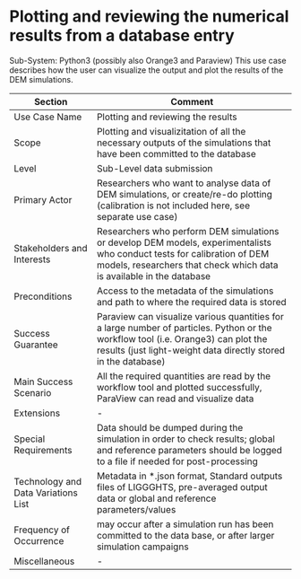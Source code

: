 Plotting and reviewing the numerical results from a database entry
======================

Sub-System: Python3 (possibly also Orange3 and Paraview)
This use case describes how the user can visualize the output and plot the results of the DEM simulations.


| Section                             | Comment                                                      |
| ----------------------------------- | ------------------------------------------------------------ |
| Use Case Name                       | Plotting and reviewing the results                           |
| Scope                               | Plotting and visualizitation of all the necessary outputs of the simulations that have been committed to the database |
| Level                               | Sub-Level data submission                                    |
| Primary Actor                       | Researchers who want to analyse data of DEM simulations, or create/re-do plotting   (calibration is not included here, see separate use case) |
| Stakeholders and Interests          | Researchers who perform DEM simulations or develop DEM models, experimentalists who conduct tests for calibration of DEM models, researchers that check which data is available in the database |
| Preconditions                       | Access to the metadata of the simulations and path to where the required data is stored |
| Success Guarantee                   | Paraview can visualize various quantities for a large number of particles. Python or the workflow tool (i.e. Orange3) can plot the results (just light-weight data directly stored in the database) |
| Main Success Scenario               | All the required quantities are read by the workflow tool and plotted successfully, ParaView can read and visualize data |
| Extensions                          | -                                                            |
| Special Requirements                | Data should be dumped during the simulation in order to check results; global and reference parameters should be logged to a file if needed for post-processing |
| Technology and Data Variations List | Metadata in \*.json format, Standard outputs files of LIGGGHTS, pre-averaged output data or global and reference parameters/values |
| Frequency of Occurrence             | may occur after a simulation run has been committed to the data base, or after larger simulation campaigns |
| Miscellaneous                       | -                                                            |
